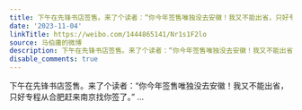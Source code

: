 ```yaml
---
title: 下午在先锋书店签售。来了个读者：“你今年签售唯独没去安徽！我又不能出省，只好专程从合肥赶来南京找你签了。”
date: '2023-11-04'
linkTitle: https://weibo.com/1444865141/Nr1s1F2lo
source: 马伯庸的微博
description: 下午在先锋书店签售。来了个读者：“你今年签售唯独没去安徽！我又不能出省，只好专程从合肥赶来南京找你签了。”  ...
disable_comments: true
---
```

下午在先锋书店签售。来了个读者：“你今年签售唯独没去安徽！我又不能出省，只好专程从合肥赶来南京找你签了。”  ...